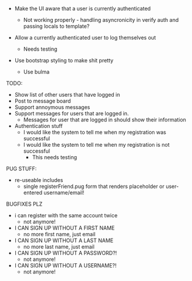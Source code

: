- Make the UI aware that a user is currently authenticated
  - Not working properly - handling asyncronicity in verify auth and passing locals to template?

- Allow a currently authenticated user to log themselves out
  - Needs testing

- Use bootstrap styling to make shit pretty
  - Use bulma

TODO:
- Show list of other users that have logged in
- Post to message board
- Support annoymous messages
- Support messages for users that are logged in.
  - Messages for user that are logged in should show their information
- Authentication stuff
  - I would like the system to tell me when my registration was successful
  - I would like the system to tell me when my registration is not successful
    - This needs testing

PUG STUFF:
- re-useable includes
  - single registerFriend.pug form that renders placeholder or user-entered username/email!

BUGFIXES PLZ
  - i can register with the same account twice
    - not anymore!
  - I CAN SIGN UP WITHOUT A FIRST NAME
    - no more first name, just email
  - I CAN SIGN UP WITHOUT A LAST NAME
    - no more last name, just email
  - I CAN SIGN UP WITHOUT A PASSWORD?!
    - not anymore!
  - I CAN SIGN UP WITHOUT A USERNAME?!
    - not anymore!
